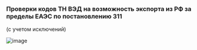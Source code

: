 ### Проверки кодов ТН ВЭД на возможность экспорта из РФ за пределы ЕАЭС по постановлению 311 
(с учетом исключений)

![image](https://user-images.githubusercontent.com/102824147/200174538-81ab9a0b-5475-426e-b175-39c65fbac1c1.png)
